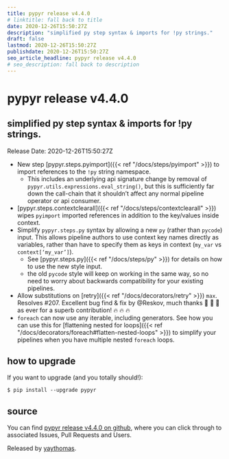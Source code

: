 ```yaml
---
title: pypyr release v4.4.0
# linktitle: fall back to title
date: 2020-12-26T15:50:27Z
description: "simplified py step syntax & imports for !py strings."
draft: false
lastmod: 2020-12-26T15:50:27Z
publishdate: 2020-12-26T15:50:27Z
seo_article_headline: pypyr release v4.4.0
# seo_description: fall back to description
---
```

# pypyr release v4.4.0
## simplified py step syntax & imports for !py strings.
Release Date: 2020-12-26T15:50:27Z

- New step [pypyr.steps.pyimport]({{< ref "/docs/steps/pyimport" >}}) to import
  references to the `!py` string namespace.
    - This includes an underlying api signature change by removal of
      `pypyr.utils.expressions.eval_string()`, but this is sufficiently far down
      the call-chain that it shouldn’t affect any normal pipeline operator or
      api consumer.
- [pypyr.steps.contextclearall]({{< ref "/docs/steps/contextclearall" >}}) wipes
  `pyimport` imported references in addition to the key/values inside context.
- Simplify `pypyr.steps.py` syntax by allowing a new `py` (rather than `pycode`)
  input. This allows pipeline authors to use context key names directly as
  variables, rather than have to specify them as keys in context (`my_var` vs
  `context[‘my_var’]`).
    - See [pypyr.steps.py]({{< ref "/docs/steps/py" >}}) for details on how to
      use the new style input.
    - the old `pycode` style will keep on working in the same way, so no need to
      worry about backwards compatibility for your existing pipelines.
- Allow substitutions on [retry]({{< ref "/docs/decorators/retry" >}}) `max`.
  Resolves #207. Excellent bug find & fix by @Reskov, much thanks 🙌 🙌 🙌  as
  ever for a superb contribution! 🔥 🔥 🔥
- `foreach` can now use any iterable, including generators. See how you can use
  this for [flattening nested for loops]({{< ref
  "/docs/decorators/foreach#flatten-nested-loops" >}}) to simplify your
  pipelines when you have multiple nested `foreach` loops.

## how to upgrade
If you want to upgrade (and you totally should!): 

```text
$ pip install --upgrade pypyr
```

## source
You can find [pypyr release v4.4.0 on github](https://github.com/pypyr/pypyr/releases/tag/v4.4.0), where you can 
click through to associated Issues, Pull Requests and Users.

Released by [yaythomas](https://github.com/yaythomas).

